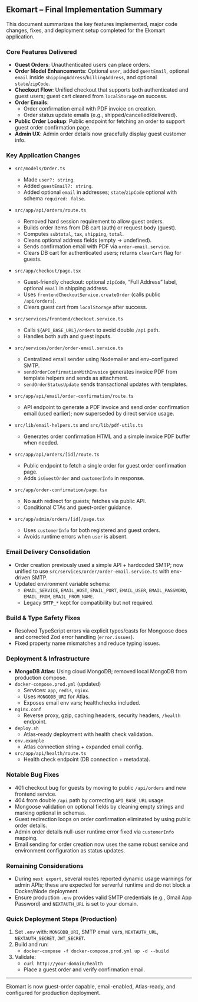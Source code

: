 ## Ekomart – Final Implementation Summary

This document summarizes the key features implemented, major code changes, fixes, and deployment setup completed for the Ekomart application.

### Core Features Delivered
- **Guest Orders**: Unauthenticated users can place orders.
- **Order Model Enhancements**: Optional `user`, added `guestEmail`, optional `email` inside `shippingAddress`/`billingAddress`, and optional `state`/`zipCode`.
- **Checkout Flow**: Unified checkout that supports both authenticated and guest users; guest cart cleared from `localStorage` on success.
- **Order Emails**:
  - Order confirmation email with PDF invoice on creation.
  - Order status update emails (e.g., shipped/cancelled/delivered).
- **Public Order Lookup**: Public endpoint for fetching an order to support guest order confirmation page.
- **Admin UX**: Admin order details now gracefully display guest customer info.

### Key Application Changes
- `src/models/Order.ts`
  - Made `user?: string`.
  - Added `guestEmail?: string`.
  - Added optional `email` in addresses; `state`/`zipCode` optional with schema `required: false`.

- `src/app/api/orders/route.ts`
  - Removed hard session requirement to allow guest orders.
  - Builds order items from DB cart (auth) or request body (guest).
  - Computes `subtotal`, `tax`, `shipping`, `total`.
  - Cleans optional address fields (empty → undefined).
  - Sends confirmation email with PDF via `order-email.service`.
  - Clears DB cart for authenticated users; returns `clearCart` flag for guests.

- `src/app/checkout/page.tsx`
  - Guest-friendly checkout: optional `zipCode`, “Full Address” label, optional `email` in shipping address.
  - Uses `frontendCheckoutService.createOrder` (calls public `/api/orders`).
  - Clears guest cart from `localStorage` after success.

- `src/services/frontend/checkout.service.ts`
  - Calls `${API_BASE_URL}/orders` to avoid double `/api` path.
  - Handles both auth and guest inputs.

- `src/services/order/order-email.service.ts`
  - Centralized email sender using Nodemailer and env-configured SMTP.
  - `sendOrderConfirmationWithInvoice` generates invoice PDF from template helpers and sends as attachment.
  - `sendOrderStatusUpdate` sends transactional updates with templates.

- `src/app/api/email/order-confirmation/route.ts`
  - API endpoint to generate a PDF invoice and send order confirmation email (used earlier); now superseded by direct service usage.

- `src/lib/email-helpers.ts` and `src/lib/pdf-utils.ts`
  - Generates order confirmation HTML and a simple invoice PDF buffer when needed.

- `src/app/api/orders/[id]/route.ts`
  - Public endpoint to fetch a single order for guest order confirmation page.
  - Adds `isGuestOrder` and `customerInfo` in response.

- `src/app/order-confirmation/page.tsx`
  - No auth redirect for guests; fetches via public API.
  - Conditional CTAs and guest-order guidance.

- `src/app/admin/orders/[id]/page.tsx`
  - Uses `customerInfo` for both registered and guest orders.
  - Avoids runtime errors when `user` is absent.

### Email Delivery Consolidation
- Order creation previously used a simple API + hardcoded SMTP; now unified to use `src/services/order/order-email.service.ts` with env-driven SMTP.
- Updated environment variable schema:
  - `EMAIL_SERVICE`, `EMAIL_HOST`, `EMAIL_PORT`, `EMAIL_USER`, `EMAIL_PASSWORD`, `EMAIL_FROM`, `EMAIL_FROM_NAME`.
  - Legacy `SMTP_*` kept for compatibility but not required.

### Build & Type Safety Fixes
- Resolved TypeScript errors via explicit types/casts for Mongoose docs and corrected Zod error handling (`error.issues`).
- Fixed property name mismatches and reduce typing issues.

### Deployment & Infrastructure
- **MongoDB Atlas**: Using cloud MongoDB; removed local MongoDB from production compose.
- `docker-compose.prod.yml` (updated)
  - Services: `app`, `redis`, `nginx`.
  - Uses `MONGODB_URI` for Atlas.
  - Exposes email env vars; healthchecks included.
- `nginx.conf`
  - Reverse proxy, gzip, caching headers, security headers, `/health` endpoint.
- `deploy.sh`
  - Atlas-ready deployment with health check validation.
- `env.example`
  - Atlas connection string + expanded email config.
- `src/app/api/health/route.ts`
  - Health check endpoint (DB connection + metadata).

### Notable Bug Fixes
- 401 checkout bug for guests by moving to public `/api/orders` and new frontend service.
- 404 from double `/api` path by correcting `API_BASE_URL` usage.
- Mongoose validation on optional fields by cleaning empty strings and marking optional in schemas.
- Guest redirection loops on order confirmation eliminated by using public order details.
- Admin order details null-user runtime error fixed via `customerInfo` mapping.
- Email sending for order creation now uses the same robust service and environment configuration as status updates.

### Remaining Considerations
- During `next export`, several routes reported dynamic usage warnings for admin APIs; these are expected for serverful runtime and do not block a Docker/Node deployment.
- Ensure production `.env` provides valid SMTP credentials (e.g., Gmail App Password) and `NEXTAUTH_URL` is set to your domain.

### Quick Deployment Steps (Production)
1. Set `.env` with: `MONGODB_URI`, SMTP email vars, `NEXTAUTH_URL`, `NEXTAUTH_SECRET`, `JWT_SECRET`.
2. Build and run:
   - `docker-compose -f docker-compose.prod.yml up -d --build`
3. Validate:
   - `curl http://your-domain/health`
   - Place a guest order and verify confirmation email.

---
Ekomart is now guest-order capable, email-enabled, Atlas-ready, and configured for production deployment.



